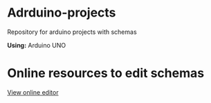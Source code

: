 # Adrduino-projects
Repository for arduino projects with schemas

**Using:** Arduino UNO

# Online resources to edit schemas

[View online editor](https://www.circuito.io/)